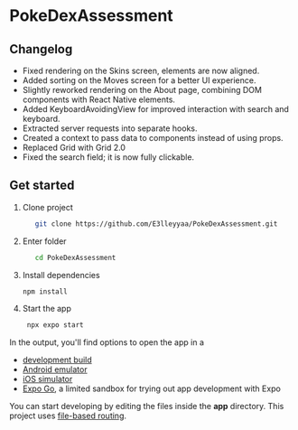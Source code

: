 # PokeDexAssessment

## Changelog
- Fixed rendering on the Skins screen, elements are now aligned.
- Added sorting on the Moves screen for a better UI experience.
- Slightly reworked rendering on the About page, combining DOM components with React Native elements.
- Added KeyboardAvoidingView for improved interaction with search and keyboard.
- Extracted server requests into separate hooks.
- Created a context to pass data to components instead of using props.
- Replaced Grid with Grid 2.0
- Fixed the search field; it is now fully clickable.


## Get started
1. Clone project

   ```bash
      git clone https://github.com/E3lleyyaa/PokeDexAssessment.git
      ```
2. Enter folder
   ```bash
      cd PokeDexAssessment
      ```
3. Install dependencies

   ```bash
   npm install
   ```

4. Start the app

   ```bash
    npx expo start
   ```

In the output, you'll find options to open the app in a

- [development build](https://docs.expo.dev/develop/development-builds/introduction/)
- [Android emulator](https://docs.expo.dev/workflow/android-studio-emulator/)
- [iOS simulator](https://docs.expo.dev/workflow/ios-simulator/)
- [Expo Go](https://expo.dev/go), a limited sandbox for trying out app development with Expo

You can start developing by editing the files inside the **app** directory. This project uses [file-based routing](https://docs.expo.dev/router/introduction).
